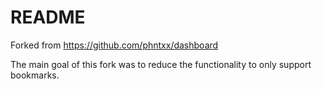 # README

Forked from https://github.com/phntxx/dashboard

The main goal of this fork was to reduce the functionality to only support bookmarks.